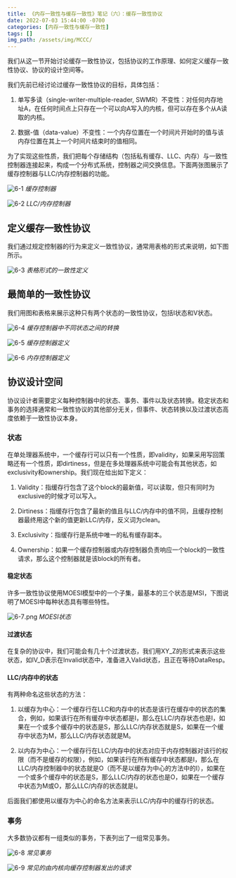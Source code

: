 ```yaml
---
title: 《内存一致性与缓存一致性》笔记（六）：缓存一致性协议
date: 2022-07-03 15:44:00 -0700
categories: [内存一致性与缓存一致性]
tags: []
img_path: /assets/img/MCCC/
---
```


我们从这一节开始讨论缓存一致性协议，包括协议的工作原理、如何定义缓存一致性协议、协议的设计空间等。

我们先前已经讨论过缓存一致性协议的目标，具体包括：

1. 单写多读（single-writer-multiple-reader, SWMR）不变性：对任何内存地址A，在任何时间点上只存在一个可以向A写入的内核，但可以存在多个从A读取的内核。

1. 数据-值（data-value）不变性：一个内存位置在一个时间片开始时的值与该内存位置在其上一个时间片结束时的值相同。

为了实现这些性质，我们把每个存储结构（包括私有缓存、LLC、内存）与一致性控制器连接起来，构成一个分布式系统，控制器之间交换信息。下面两张图展示了缓存控制器与LLC/内存控制器的功能。

![6-1](6-1.png)
_缓存控制器_

![6-2](6-2.png)
_LLC/内存控制器_

## 定义缓存一致性协议

我们通过规定控制器的行为来定义一致性协议，通常用表格的形式来说明，如下图所示。

![6-3](6-3.png)
_表格形式的一致性定义_

## 最简单的一致性协议

我们用图和表格来展示这种只有两个状态的一致性协议，包括I状态和V状态。

![6-4](6-4.png)
_缓存控制器中不同状态之间的转换_

![6-5](6-5.png)
_缓存控制器定义_

![6-6](6-6.png)
_内存控制器定义_

## 协议设计空间

协议设计者需要定义每种控制器中的状态、事务、事件以及状态转换。稳定状态和事务的选择通常和一致性协议的其他部分无关，但事件、状态转换以及过渡状态高度依赖于一致性协议本身。

### 状态

在单处理器系统中，一个缓存行可以只有一个性质，即validity，如果采用写回策略还有一个性质，即dirtiness，但是在多处理器系统中可能会有其他状态，如exclusivity和ownership。我们现在给出如下定义：

1. Validity：指缓存行包含了这个block的最新值，可以读取，但只有同时为exclusive的时候才可以写入。

1. Dirtiness：指缓存行包含了最新的值且与LLC/内存中的值不同，且缓存控制器最终用这个新的值更新LLC/内存，反义词为clean。

1. Exclusivity：指缓存行是系统中唯一的私有缓存副本。

1. Ownership：如果一个缓存控制器或内存控制器负责响应一个block的一致性请求，那么这个控制器就是该block的所有者。

#### 稳定状态

许多一致性协议使用MOESI模型中的一个子集，最基本的三个状态是MSI，下图说明了MOESI中每种状态具有哪些特性。

![6-7](6-7).png
_MOESI状态_

#### 过渡状态

在复杂的协议中，我们可能会有几十个过渡状态，我们用XY_Z的形式来表示这些状态，如IV_D表示在Invalid状态中，准备进入Valid状态，且正在等待DataResp。

#### LLC/内存中的状态

有两种命名这些状态的方法：

1. 以缓存为中心：一个缓存行在LLC和内存中的状态是该行在缓存中的状态的集合，例如，如果该行在所有缓存中状态都是I，那么在LLC/内存状态也是I，如果在一个或多个缓存中的状态是S，那么LLC/内存状态就是S，如果在一个缓存中状态为M，那么LLC/内存状态就是M。

1. 以内存为中心：一个缓存行在LLC/内存中的状态对应于内存控制器对该行的权限（而不是缓存的权限），例如，如果该行在所有缓存中状态都是I，那么在LLC/内存控制器中的状态就是O（而不是以缓存为中心的方法中的I），如果在一个或多个缓存中的状态是S，那么LLC/内存的状态也是O，如果在一个缓存中状态为M或O，那么LLC/内存的状态就是I。

后面我们都使用以缓存为中心的命名方法来表示LLC/内存中的缓存行的状态。

### 事务

大多数协议都有一组类似的事务，下表列出了一组常见事务。

![6-8](6-8.png)
_常见事务_

![6-9](6-9.png)
_常见的由内核向缓存控制器发出的请求_
